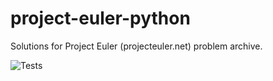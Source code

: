# project-euler-python

Solutions for Project Euler (projecteuler.net) problem archive.

![Tests](https://github.com/palmer-j/project-euler-python/blob/master/.github/workflows/tests.yml/badge.svg)
